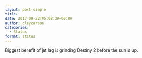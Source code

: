 ```yaml
---
layout: post-simple
title: 
date: 2017-09-22T05:08:29+00:00
author: claycarson
categories: 
  - Status
format: status
---
```

Biggest benefit of jet lag is grinding Destiny 2 before the sun is up.